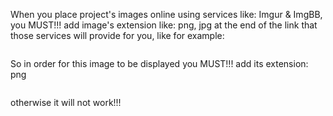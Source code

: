 
When you place project's images online using services like: Imgur & ImgBB, 
you MUST!!! add image's extension like: png, jpg at the end of the link
that those services will provide for you, like for example:

 <img src="https://imgur.com/qKkUjpt" alt="">


So in order for this image to be displayed you MUST!!! add its extension: png

 <img src="https://imgur.com/qKkUjpt.png" alt="">

otherwise it will not work!!!
